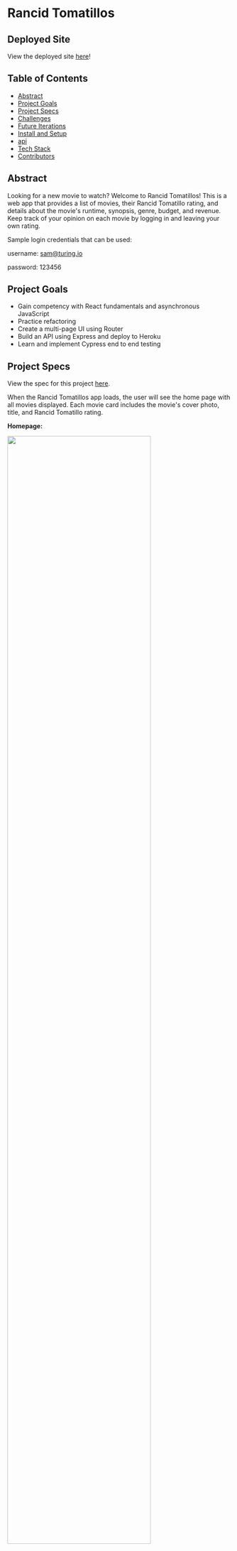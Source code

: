 # Rancid Tomatillos

## Deployed Site

View the deployed site [here](https://rancidtomatillos-ar.herokuapp.com/)!

## Table of Contents   

- [Abstract](#abstract)
- [Project Goals](#project-goals)
- [Project Specs](#project-specs)
- [Challenges](#challenges)
- [Future Iterations](#future-iterations)
- [Install and Setup](#install-and-setup)
- [api](#api)
- [Tech Stack](#tech-stack)
- [Contributors](#contributors)

## Abstract

Looking for a new movie to watch? Welcome to Rancid Tomatillos! This is a web app that provides a list of movies, their Rancid Tomatillo rating, and details about the movie's runtime, synopsis, genre, budget, and revenue. Keep track of your opinion on each movie by logging in and leaving your own rating.

Sample login credentials that can be used: 

username: sam@turing.io

password: 123456

## Project Goals

- Gain competency with React fundamentals and asynchronous JavaScript
- Practice refactoring
- Create a multi-page UI using Router
- Build an API using Express and deploy to Heroku
- Learn and implement Cypress end to end testing


## Project Specs

View the spec for this project [here](https://frontend.turing.edu/projects/module-3/rancid-tomatillos-v3.html).

When the Rancid Tomatillos app loads, the user will see the home page with all movies displayed. Each movie card includes the movie's cover photo, title, and Rancid Tomatillo rating.

**Homepage:**

<img src="https://media.giphy.com/media/e32glxOhqPCLu8kbQ0/giphy-downsized.gif" width="80%">

When a user clicks on a movie card, they are brought to a new page that displays additional details for that movie. If data is missing for a movie's details, a message is shown letting users know that information is unavailable. The user can click the "back" button to navigate back to the home page and view all movies.

**View a movie's details page:**

<img src="https://media.giphy.com/media/4dCXu15rJKMNfmyh57/giphy-downsized.gif" width="80%">

A user can login to their account by clicking the "login" button from any page on the site. A login modal will appear and the user can enter their credentials. If an incorrect email or password is entered, the user is shown an error message letting them know what went wrong. If the credentials are correct, the user is now logged in to their account and is brought back to the page they were previously on.

When logged in, the user has the option to add a rating using the stars on a movie's details page. The user can change their rating as many times as they'd like.

**Login from home page:**

<img src="https://media.giphy.com/media/ofXv8RsfrFU5P4YrOg/giphy.gif" width="80%">

**Login from a movie details page:**

<img src="https://media.giphy.com/media/ZER1jtSlMzDCUMqLsM/giphy.gif" width="80%">

**Login error:**

 <img src="https://media.giphy.com/media/dUyRyYLXv4knvZpVLd/giphy.gif" width="80%">

If an error occurs when trying to access the app, the user is shown an error modal letting them know what went wrong. If there is a 500 error, the user is asked to come back later. For all other errors, the user is shown the error message as well as a link back to the Rancid Tomatillos homepage. For example, if the user enters an incorrect url for a movie details page, they are shown a 404 error and can follow the link back to the home page.

**Error handling:**

 <img src="https://media.giphy.com/media/R12a4a1e8wXB3mxQls/giphy.gif" width="80%">

## Challenges

- This app was built in the short time span of 13 days.
- This was our team's first time implementing React Router, Cypress, Express, and deploying to Heroku. Each of these new technologies came with a learning curve and many hours of research.
- Following the project spec, our team first built out this React app using conditional rendering. Once complete, we then refactored the app using Router to replace the conditional rendering. Refactoring with Router, rather than implementing it from the beginning, seemed to bring additional challenges and complications.
- The api's that are provided for this app are missing information, so the team had to utilize data cleaning and extensive error handling to account for each scenario.

## Future Iterations

- Add a search bar and filter options to main page
- Show user's rating on movie card on home page
- Use a database to store user ratings data so that it persists beyond one session. Our API data is stored in the Express server file, and due to Heroku limitations, any new data does not persist after a user's session.
- Refining the error handling on the login modal (hiding the error message when a user clicks back into the input, do not clear inputs, etc)
- Add the ability for a user to delete their rating from a movie

## Install and Setup

To run this app locally:

1. fork this repository
2. run ```git clone git clone git@github.com:GraceGardner/rancidtomatillos.git``` in your command line
3. Run ```cd rancidtomatillos``` to navigate into the repository
4. Run ```npm install```
5. Run ```npm start```
6. Visit ```http://localhost:3000/``` in your browser to view the Rancid Tomatillos app!
7. Open a second terminal tab and run ```npm run cypress``` (while localhost:3000 is still running) to access the cypress testing for this app

## API

For this project, we access data from two API's.

Movie and user data is accessed via the following API, built by staff at Turing.

[Movie Data API](https://rancid-tomatillos.herokuapp.com/api/v1)

Our team gave ourselves the challenge to learn and implement Express to build an API that stores all user ratings. See both the API and repo below.

[User Ratings API repo](https://github.com/aliroemhildt/user-ratings-api)

[User Ratings API](https://rancidtomatillos-api.netlify.app/.netlify/functions/api/v1/ratings)

## Tech Stack

![React](https://img.shields.io/badge/react-%2320232a.svg?style=for-the-badge&logo=react&logoColor=%2361DAFB)

![React Router](https://img.shields.io/badge/React_Router-CA4245?style=for-the-badge&logo=react-router&logoColor=white)

![SASS](https://img.shields.io/badge/SASS-hotpink.svg?style=for-the-badge&logo=SASS&logoColor=white)

![Express.js](https://img.shields.io/badge/express.js-%23404d59.svg?style=for-the-badge&logo=express&logoColor=%2361DAFB)

![cypress](https://img.shields.io/badge/-cypress-%23E5E5E5?style=for-the-badge&logo=cypress&logoColor=058a5e)

## Contributors

[Ali Roemhildt](https://github.com/aliroemhildt)

[Grace Gardner](https://github.com/GraceGardner)
